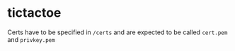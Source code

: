 # tictactoe

Certs have to be specified in `/certs` and are expected to be called `cert.pem` and `privkey.pem`